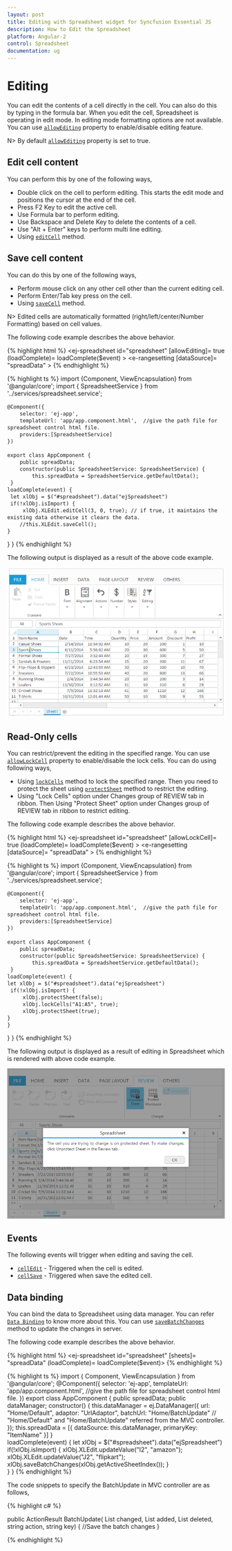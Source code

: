 ```yaml
---
layout: post
title: Editing with Spreadsheet widget for Syncfusion Essential JS
description: How to Edit the Spreadsheet 
platform: Angular-2
control: Spreadsheet
documentation: ug
---
```


# Editing 

You can edit the contents of a cell directly in the cell. You can also do this by typing in the formula bar. When you edit the cell, Spreadsheet is operating in edit mode. In editing mode formatting options are not available. You can use [`allowEditing`](https://help.syncfusion.com/api/js/ejspreadsheet#members:allowediting "allowEditing") property to enable/disable editing feature.

N> By default [`allowEditing`](https://help.syncfusion.com/api/js/ejspreadsheet#members:allowediting "allowEditing") property is set to true.

## Edit cell content

You can perform this by one of the following ways,

* Double click on the cell to perform editing. This starts the edit mode and positions the cursor at the end of the cell.
* Press F2 Key to edit the active cell.
* Use Formula bar to perform editing.
* Use Backspace and Delete Key to delete the contents of a cell.
* Use "Alt + Enter" keys to perform multi line editing.
* Using [`editCell`](https://help.syncfusion.com/api/js/ejspreadsheet#methods:xledit-editcell "editCell") method.

## Save cell content

You can do this by one of the following ways,

* Perform mouse click on any other cell other than the current editing cell.
* Perform Enter/Tab key press on the cell.
* Using [`saveCell`](https://help.syncfusion.com/api/js/ejspreadsheet#methods:xledit-savecell "saveCell") method.

N> Edited cells are automatically formatted (right/left/center/Number Formatting) based on cell values.

The following code example describes the above behavior.

{% highlight html %}
<ej-spreadsheet id="spreadsheet" [allowEditing]= true (loadComplete)= loadComplete($event) >
    <e-sheets>
        <e-sheet>
            <e-rangesettings>
                <e-rangesetting [dataSource]= "spreadData" ></e-rangesetting>
            </e-rangesettings>
        </e-sheet>
    </e-sheets>
</ej-spreadsheet>
{% endhighlight %}

{% highlight ts %}
import {Component, ViewEncapsulation} from '@angular/core';
import { SpreadsheetService } from '../services/spreadsheet.service';

    @Component({
        selector: 'ej-app',
        templateUrl: 'app/app.component.html',  //give the path file for spreadsheet control html file.
        providers:[SpreadsheetService]
    })

    export class AppComponent {
        public spreadData;
        constructor(public SpreadsheetService: SpreadsheetService) {
            this.spreadData = SpreadsheetService.getDefaultData();
     }
    loadComplete(event) {
     let xlObj = $("#spreadsheet").data("ejSpreadsheet")
     if(!xlObj.isImport) {
         xlObj.XLEdit.editCell(3, 0, true); // if true, it maintains the existing data otherwise it clears the data.
        //this.XLEdit.saveCell();
    }
  }
}
{% endhighlight %}

The following output is displayed as a result of the above code example.

![](Editing_images/Editing_img1.png)

## Read-Only cells

You can restrict/prevent the editing in the specified range. You can use [`allowLockCell`](https://help.syncfusion.com/api/js/ejspreadsheet#members:allowlockcell "allowLockCell") property to enable/disable the lock cells. You can do using following ways,

* Using [`lockCells`](https://help.syncfusion.com/api/js/ejspreadsheet#methods:lockcells "lockCells") method to lock the specified range. Then you need to protect the sheet using [`protectSheet`](https://help.syncfusion.com/api/js/ejspreadsheet#methods:protectsheet "protectSheet") method to restrict the editing.
* Using "Lock Cells" option under Changes group of REVIEW tab in ribbon. Then Using "Protect Sheet" option under Changes group of REVIEW tab in ribbon to restrict editing.

The following code example describes the above behavior.

{% highlight html %}
<ej-spreadsheet id="spreadsheet" [allowLockCell]= true (loadComplete)= loadComplete($event) >
    <e-sheets>
        <e-sheet>
            <e-rangesettings>
                <e-rangesetting [dataSource]= "spreadData" ></e-rangesetting>
            </e-rangesettings>
        </e-sheet>
    </e-sheets>
</ej-spreadsheet>
{% endhighlight %}

{% highlight ts %}
import {Component, ViewEncapsulation} from '@angular/core';
import { SpreadsheetService } from '../services/spreadsheet.service';

    @Component({
        selector: 'ej-app',
        templateUrl: 'app/app.component.html',  //give the path file for spreadsheet control html file.
        providers:[SpreadsheetService]
    })

    export class AppComponent {
        public spreadData;
        constructor(public SpreadsheetService: SpreadsheetService) {
            this.spreadData = SpreadsheetService.getDefaultData();
     }
    loadComplete(event) {
    let xlObj = $("#spreadsheet").data("ejSpreadsheet")
     if(!xlObj.isImport) {
         xlObj.protectSheet(false);
         xlObj.lockCells("A1:A5", true);
         xlObj.protectSheet(true);
    }
    }
  }
}
{% endhighlight %}

The following output is displayed as a result of editing in Spreadsheet which is rendered with above code example.

![](Editing_images/Editing_img2.png)

## Events

The following events will trigger when editing and saving the cell. 

* [`cellEdit`](https://help.syncfusion.com/api/js/ejspreadsheet#events:celledit"cellEdit") - Triggered when the cell is edited.
* [`cellSave`](https://help.syncfusion.com/api/js/ejspreadsheet#events:cellsave"cellSave") - Triggered when save the edited cell.

## Data binding

You can bind the data to Spreadsheet using data manager. You can refer [`Data Binding`](https://help.syncfusion.com/js/spreadsheet/data-binding# "Data Binding") to know more about this. You can use [`saveBatchChanges`](https://help.syncfusion.com/api/js/ejspreadsheet#methods:savebatchchanges "saveBatchChanges") method to update the changes in server.  

The following code example describes the above behavior.

{% highlight html %}
<ej-spreadsheet id="spreadsheet" [sheets]= "spreadData" (loadComplete)= loadComplete($event)>
</ej-spreadsheet>
{% endhighlight %}

{% highlight ts %}
import { Component, ViewEncapsulation } from '@angular/core';
@Component({
  selector: 'ej-app',
  templateUrl: 'app/app.component.html',  //give the path file for spreadsheet control html file.
})
export class AppComponent {
  public spreadData;
  public dataManager;
  constructor() {
    this.dataManager = ej.DataManager({
      url: "Home/Default", adaptor: "UrlAdaptor", batchUrl: "Home/BatchUpdate" 
       //  "Home/Default" and "Home/BatchUpdate" referred from the MVC controller.
    });
    this.spreadData = [{
      dataSource: this.dataManager,
      primaryKey: "ItemName"
    }]
  }  
 loadComplete(event) {
     let xlObj = $("#spreadsheet").data("ejSpreadsheet")
     if(!xlObj.isImport) {
        xlObj.XLEdit.updateValue("I2", "amazon");
        xlObj.XLEdit.updateValue("J2", "flipkart");
        xlObj.saveBatchChanges(xlObj.getActiveSheetIndex());
    }    
  }
}
{% endhighlight %}

The code snippets to specify the BatchUpdate in MVC controller are as follows,

{% highlight c# %}

public ActionResult BatchUpdate( List<ItemDetail> changed,  List<ItemDetail> added,  List<ItemDetail> deleted, string action, string key)
{
    //Save the batch changes
}

{% endhighlight %}